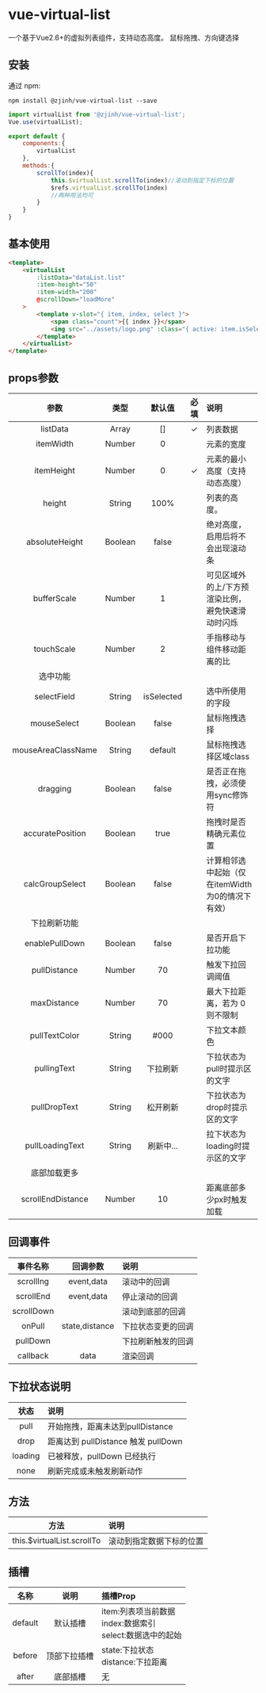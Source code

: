 
# vue-virtual-list

一个基于Vue2.6+的虚拟列表组件，支持动态高度。
鼠标拖拽、方向键选择

## 安装

通过 npm:

```shell
npm install @zjinh/vue-virtual-list --save
```

```js
import virtualList from '@zjinh/vue-virtual-list';
Vue.use(virtualList);

export default {
    components:{
        virtualList
    },
    methods:{
        scrollTo(index){
            this.$virtualList.scrollTo(index)//滚动到指定下标的位置
            $refs.virtualList.scrollTo(index)
            //两种用法均可
        }
    }
}
```

## 基本使用

```html
<template>
    <virtualList 
        :listData="dataList.list"
        :item-height="50" 
        :item-width="200"
        @scrollDown="loadMore"
    >
        <template v-slot="{ item, index, select }">
            <span class="count">{{ index }}</span>
            <img src="../assets/logo.png" :class="{ active: item.isSelected }" alt="" />
        </template>
    </virtualList>
</template>
```

## props参数

|参数|类型|默认值|必填|说明|
|:--:|:--:|:--:|:--:|:--|
|listData|Array|[]|✓|列表数据|
|itemWidth|Number|0||元素的宽度|
|itemHeight|Number|0|✓|元素的最小高度（支持动态高度）|
|height|String|100%||列表的高度。|
|absoluteHeight|Boolean|false||绝对高度，启用后将不会出现滚动条|
|bufferScale|Number|1||可见区域外的上/下方预渲染比例，避免快速滑动时闪烁|
|touchScale|Number|2||手指移动与组件移动距离的比|
|选中功能|||||
|selectField|String|isSelected||选中所使用的字段|
|mouseSelect|Boolean|false||鼠标拖拽选择|
|mouseAreaClassName|String|default||鼠标拖拽选择区域class|
|dragging|Boolean|false||是否正在拖拽，必须使用sync修饰符|
|accuratePosition|Boolean|true||拖拽时是否精确元素位置|
|calcGroupSelect|Boolean|false||计算相邻选中起始（仅在itemWidth为0的情况下有效）|
|下拉刷新功能|||||
|enablePullDown|Boolean|false||是否开启下拉功能|
|pullDistance|Number|70||触发下拉回调阈值|
|maxDistance|Number|70||最大下拉距离，若为 0 则不限制|
|pullTextColor|String|#000||下拉文本颜色|
|pullingText|String|下拉刷新||下拉状态为pull时提示区的文字|
|pullDropText|String|松开刷新||下拉状态为drop时提示区的文字|
|pullLoadingText|String|刷新中...||拉下状态为loading时提示区的文字|
|底部加载更多|||||
|scrollEndDistance|Number|10||距离底部多少px时触发加载|

## 回调事件

|事件名称|回调参数|说明|
|:--:|:--:|:--|
|scrollIng|event,data|滚动中的回调|
|scrollEnd|event,data|停止滚动的回调|
|scrollDown||滚动到底部的回调|
|onPull|state,distance|下拉状态变更的回调|
|pullDown||下拉刷新触发的回调|
|callback|data|渲染回调|

## 下拉状态说明

|状态|说明|
|:--:|:--|
|pull|开始拖拽，距离未达到pullDistance|
|drop|距离达到 pullDistance 触发 pullDown|
|loading|已被释放，pullDown 已经执行|
|none|刷新完成或未触发刷新动作|

## 方法

|方法|说明|
|:--:|:--|
|this.$virtualList.scrollTo|滚动到指定数据下标的位置|

## 插槽

|名称|说明|插槽Prop|
|:--:|:--:|:--|
|default|默认插槽|item:列表项当前数据<br>index:数据索引<br>select:数据选中的起始|
|before|顶部下拉插槽|state:下拉状态<br>distance:下拉距离|
|after|底部插槽|无|
